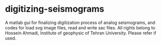 # digitizing-seismograms
A matlab gui for finalizing digitization process of analog seismograms, and codes for load svg image files, read and write sac files.
All rights belong to Hossein Ahmadi, Institute of geophysic of Tehran University. Please refer if used.
